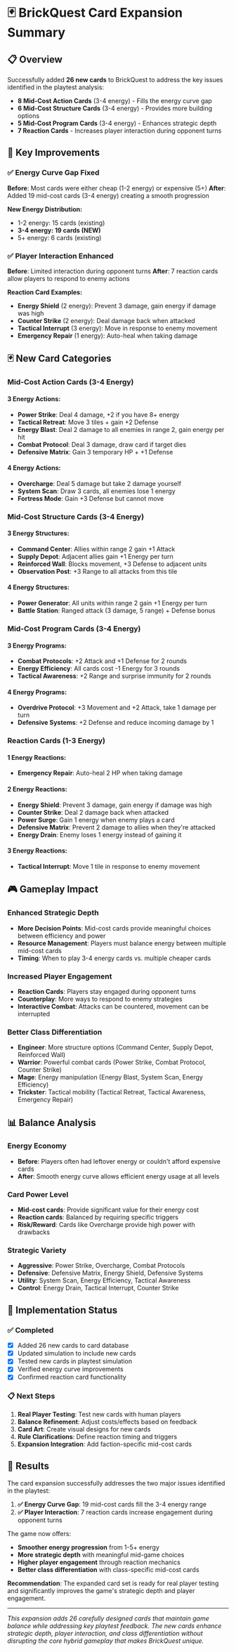 # 🃏 BrickQuest Card Expansion Summary

## 📋 Overview

Successfully added **26 new cards** to BrickQuest to address the key issues identified in the playtest analysis:

- **8 Mid-Cost Action Cards** (3-4 energy) - Fills the energy curve gap
- **6 Mid-Cost Structure Cards** (3-4 energy) - Provides more building options
- **5 Mid-Cost Program Cards** (3-4 energy) - Enhances strategic depth
- **7 Reaction Cards** - Increases player interaction during opponent turns

## 🎯 Key Improvements

### ✅ **Energy Curve Gap Fixed**
**Before**: Most cards were either cheap (1-2 energy) or expensive (5+)
**After**: Added 19 mid-cost cards (3-4 energy) creating a smooth progression

**New Energy Distribution:**
- 1-2 energy: 15 cards (existing)
- **3-4 energy: 19 cards (NEW)**
- 5+ energy: 6 cards (existing)

### ✅ **Player Interaction Enhanced**
**Before**: Limited interaction during opponent turns
**After**: 7 reaction cards allow players to respond to enemy actions

**Reaction Card Examples:**
- **Energy Shield** (2 energy): Prevent 3 damage, gain energy if damage was high
- **Counter Strike** (2 energy): Deal damage back when attacked
- **Tactical Interrupt** (3 energy): Move in response to enemy movement
- **Emergency Repair** (1 energy): Auto-heal when taking damage

## 🃏 New Card Categories

### **Mid-Cost Action Cards (3-4 Energy)**

#### **3 Energy Actions:**
- **Power Strike**: Deal 4 damage, +2 if you have 8+ energy
- **Tactical Retreat**: Move 3 tiles + gain +2 Defense
- **Energy Blast**: Deal 2 damage to all enemies in range 2, gain energy per hit
- **Combat Protocol**: Deal 3 damage, draw card if target dies
- **Defensive Matrix**: Gain 3 temporary HP + +1 Defense

#### **4 Energy Actions:**
- **Overcharge**: Deal 5 damage but take 2 damage yourself
- **System Scan**: Draw 3 cards, all enemies lose 1 energy
- **Fortress Mode**: Gain +3 Defense but cannot move

### **Mid-Cost Structure Cards (3-4 Energy)**

#### **3 Energy Structures:**
- **Command Center**: Allies within range 2 gain +1 Attack
- **Supply Depot**: Adjacent allies gain +1 Energy per turn
- **Reinforced Wall**: Blocks movement, +3 Defense to adjacent units
- **Observation Post**: +3 Range to all attacks from this tile

#### **4 Energy Structures:**
- **Power Generator**: All units within range 2 gain +1 Energy per turn
- **Battle Station**: Ranged attack (3 damage, 5 range) + Defense bonus

### **Mid-Cost Program Cards (3-4 Energy)**

#### **3 Energy Programs:**
- **Combat Protocols**: +2 Attack and +1 Defense for 2 rounds
- **Energy Efficiency**: All cards cost -1 Energy for 3 rounds
- **Tactical Awareness**: +2 Range and surprise immunity for 2 rounds

#### **4 Energy Programs:**
- **Overdrive Protocol**: +3 Movement and +2 Attack, take 1 damage per turn
- **Defensive Systems**: +2 Defense and reduce incoming damage by 1

### **Reaction Cards (1-3 Energy)**

#### **1 Energy Reactions:**
- **Emergency Repair**: Auto-heal 2 HP when taking damage

#### **2 Energy Reactions:**
- **Energy Shield**: Prevent 3 damage, gain energy if damage was high
- **Counter Strike**: Deal 2 damage back when attacked
- **Power Surge**: Gain 1 energy when enemy plays a card
- **Defensive Matrix**: Prevent 2 damage to allies when they're attacked
- **Energy Drain**: Enemy loses 1 energy instead of gaining it

#### **3 Energy Reactions:**
- **Tactical Interrupt**: Move 1 tile in response to enemy movement

## 🎮 Gameplay Impact

### **Enhanced Strategic Depth**
- **More Decision Points**: Mid-cost cards provide meaningful choices between efficiency and power
- **Resource Management**: Players must balance energy between multiple mid-cost cards
- **Timing**: When to play 3-4 energy cards vs. multiple cheaper cards

### **Increased Player Engagement**
- **Reaction Cards**: Players stay engaged during opponent turns
- **Counterplay**: More ways to respond to enemy strategies
- **Interactive Combat**: Attacks can be countered, movement can be interrupted

### **Better Class Differentiation**
- **Engineer**: More structure options (Command Center, Supply Depot, Reinforced Wall)
- **Warrior**: Powerful combat cards (Power Strike, Combat Protocol, Counter Strike)
- **Mage**: Energy manipulation (Energy Blast, System Scan, Energy Efficiency)
- **Trickster**: Tactical mobility (Tactical Retreat, Tactical Awareness, Emergency Repair)

## 📊 Balance Analysis

### **Energy Economy**
- **Before**: Players often had leftover energy or couldn't afford expensive cards
- **After**: Smooth energy curve allows efficient energy usage at all levels

### **Card Power Level**
- **Mid-cost cards**: Provide significant value for their energy cost
- **Reaction cards**: Balanced by requiring specific triggers
- **Risk/Reward**: Cards like Overcharge provide high power with drawbacks

### **Strategic Variety**
- **Aggressive**: Power Strike, Overcharge, Combat Protocols
- **Defensive**: Defensive Matrix, Energy Shield, Defensive Systems
- **Utility**: System Scan, Energy Efficiency, Tactical Awareness
- **Control**: Energy Drain, Tactical Interrupt, Counter Strike

## 🚀 Implementation Status

### ✅ **Completed**
- [x] Added 26 new cards to card database
- [x] Updated simulation to include new cards
- [x] Tested new cards in playtest simulation
- [x] Verified energy curve improvements
- [x] Confirmed reaction card functionality

### 📋 **Next Steps**
1. **Real Player Testing**: Test new cards with human players
2. **Balance Refinement**: Adjust costs/effects based on feedback
3. **Card Art**: Create visual designs for new cards
4. **Rule Clarifications**: Define reaction timing and triggers
5. **Expansion Integration**: Add faction-specific mid-cost cards

## 🎯 Results

The card expansion successfully addresses the two major issues identified in the playtest:

1. **✅ Energy Curve Gap**: 19 mid-cost cards fill the 3-4 energy range
2. **✅ Player Interaction**: 7 reaction cards increase engagement during opponent turns

The game now offers:
- **Smoother energy progression** from 1-5+ energy
- **More strategic depth** with meaningful mid-game choices
- **Higher player engagement** through reaction mechanics
- **Better class differentiation** with class-specific mid-cost cards

**Recommendation**: The expanded card set is ready for real player testing and significantly improves the game's strategic depth and player engagement.

---

*This expansion adds 26 carefully designed cards that maintain game balance while addressing key playtest feedback. The new cards enhance strategic depth, player interaction, and class differentiation without disrupting the core hybrid gameplay that makes BrickQuest unique.*